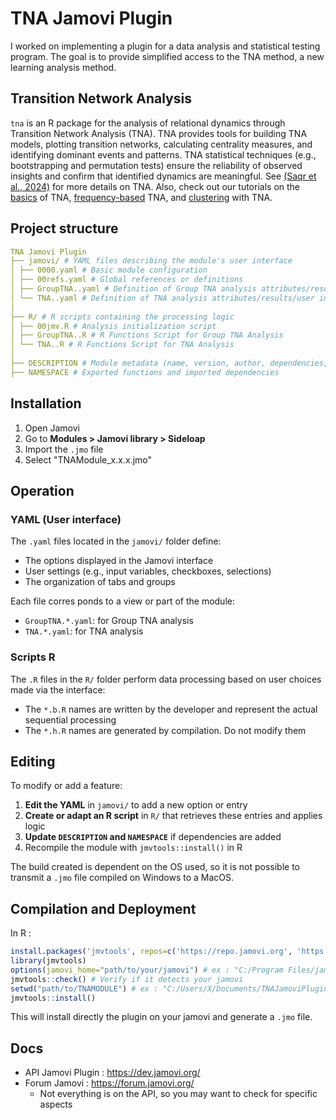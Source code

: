 # TNA Jamovi Plugin

I worked on implementing a plugin for a data analysis and statistical testing program. The goal is to provide simplified access to the TNA method, a new learning analysis method.

## Transition Network Analysis
`tna` is an R package for the analysis of relational dynamics through Transition Network Analysis (TNA). TNA provides tools for building TNA models, plotting transition networks, calculating centrality measures, and identifying dominant events and patterns. TNA statistical techniques (e.g., bootstrapping and permutation tests) ensure the reliability of observed insights and confirm that identified dynamics are meaningful. See [(Saqr et al., 2024)](https://doi.org/10.1145/3706468.3706513) for more details on TNA. Also, check out our tutorials on the [basics](https://lamethods.org/book2/chapters/ch15-tna/ch15-tna.html) of TNA, [frequency-based](https://lamethods.org/book2/chapters/ch16-ftna/ch16-ftna.html) TNA, and [clustering](https://lamethods.org/book2/chapters/ch17-tna-clusters/ch17-tna-clusters.html) with TNA.

## Project structure
```yaml
TNA Jamovi Plugin
├── jamovi/ # YAML files describing the module's user interface
│ ├── 0000.yaml # Basic module configuration
│ ├── 00refs.yaml # Global references or definitions
│ ├── GroupTNA..yaml # Definition of Group TNA analysis attributes/results/user interface (a;r;u)
│ └── TNA..yaml # Definition of TNA analysis attributes/results/user interface (a;r;u)
│
├── R/ # R scripts containing the processing logic
│ ├── 00jmv.R # Analysis initialization script
│ ├── GroupTNA..R # R Functions Script for Group TNA Analysis
│ └── TNA..R # R Functions Script for TNA Analysis
│
├── DESCRIPTION # Module metadata (name, version, author, dependencies, etc.)
├── NAMESPACE # Exported functions and imported dependencies
```

## Installation

1. Open Jamovi
2. Go to **Modules > Jamovi library > Sideloap** 
3. Import the `.jmo` file
4. Select "TNAModule_x.x.x.jmo"

## Operation

### YAML (User interface)

The `.yaml` files located in the `jamovi/` folder define:

- The options displayed in the Jamovi interface
- User settings (e.g., input variables, checkboxes, selections)
- The organization of tabs and groups

Each file corres    ponds to a view or part of the module:

- `GroupTNA.*.yaml`: for Group TNA analysis
- `TNA.*.yaml`: for TNA analysis

### Scripts R

The `.R` files in the `R/` folder perform data processing based on user choices made via the interface:

- The `*.b.R` names are written by the developer and represent the actual sequential processing
- The `*.h.R` names are generated by compilation. Do not modify them

## Editing

To modify or add a feature:

1. **Edit the YAML** in `jamovi/` to add a new option or entry
2. **Create or adapt an R script** in `R/` that retrieves these entries and applies logic
3. **Update `DESCRIPTION` and `NAMESPACE`** if dependencies are added
4. Recompile the module with `jmvtools::install()` in R

The build created is dependent on the OS used, so it is not possible to transmit a `.jmo` file compiled on Windows to a MacOS.

## Compilation and Deployment

In R :

```r
install.packages('jmvtools', repos=c('https://repo.jamovi.org', 'https://cran.r-project.org')) # If you don't have the library, you need to install it.
library(jmvtools)
options(jamovi_home="path/to/your/jamovi") # ex : "C:/Program Files/jamovi x.x.x.x"
jmvtools::check() # Verify if it detects your jamovi
setwd("path/to/TNAMODULE") # ex : "C:/Users/X/Documents/TNAJamoviPlugin"
jmvtools::install()
```

This will install directly the plugin on your jamovi and generate a `.jmo` file.

## Docs
* API Jamovi Plugin : https://dev.jamovi.org/
* Forum Jamovi : https://forum.jamovi.org/
    * Not everything is on the API, so you may want to check for specific aspects